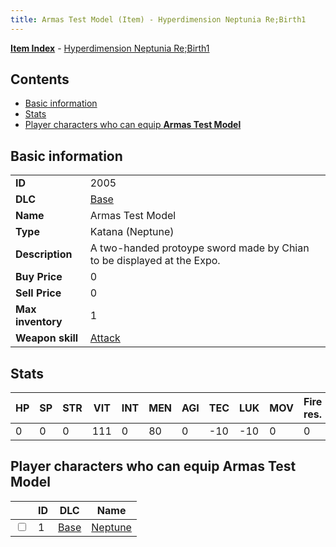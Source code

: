 ```yaml
---
title: Armas Test Model (Item) - Hyperdimension Neptunia Re;Birth1
---
```


[**Item Index**](/neptunia/rb1/item/index.html) - [Hyperdimension Neptunia Re;Birth1](/neptunia/rb1)

## Contents

- [Basic information](#basic-information)
- [Stats](#stats)
- [Player characters who can equip **Armas Test Model**](#player-characters-who-can-equip-armas-test-model)
## Basic information

|   |   |
| -- | -- |
| **ID** | 2005 |
| **DLC** | [Base](/neptunia/rb1/dlc/1-base.html) |
| **Name** | Armas Test Model |
| **Type** | Katana (Neptune) |
| **Description** | A two-handed protoype sword made by Chian to be displayed at the Expo. |
| **Buy Price** | 0 |
| **Sell Price** | 0 |
| **Max inventory** | 1 |
| **Weapon skill** | [Attack](/neptunia/rb1/skill/1-1-attack.html) |


## Stats

| HP | SP | STR | VIT | INT | MEN | AGI | TEC | LUK | MOV | Fire res. | Ice res. | Wind res. | Lightning res. |
| -- | -- | --- | --- | --- | --- | --- | --- | --- | --- | --------- | -------- | --------- | -------------- |
| 0 | 0 | 0 | 111 | 0 | 80 | 0 | -10 | -10 | 0 | 0 | 0 | 0 | 0 |


## Player characters who can equip **Armas Test Model**

|    | ID | DLC | Name |
| -- | -- | --- | ---- |
| <input type="checkbox" id="rb1-player-1-1" class="trackbox" /> | 1 | [Base](/neptunia/rb1/dlc/1-base.html) | [Neptune](/neptunia/rb1/player/1-1-neptune.html) |
